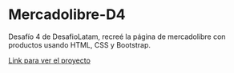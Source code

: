# Mercadolibre-D4
Desafío 4 de DesafioLatam, recreé la página de mercadolibre con productos usando HTML, CSS y Bootstrap.

<a href="https://bellybelly21.github.io/Mercadolibre-D4/">Link para ver el proyecto</a>